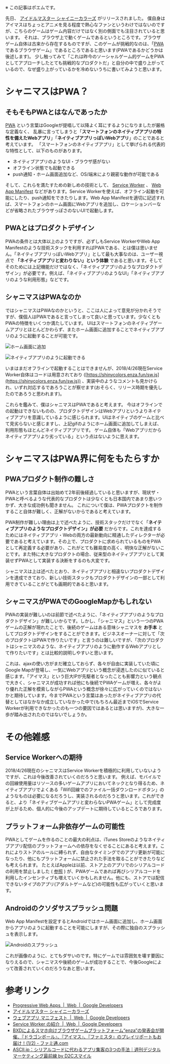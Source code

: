<!--
title: シャニマスはPWA時代のGoogleMapなのかもしれないという話
date:  2018-04-26 12:00
categories: [Web,ポエム]
-->

※ この記事はポエムです。

先日、 [アイドルマスター シャイニーカラーズ](https://shinycolors.enza.fun/) がリリースされました。
僕自身はアイマスはちょっとアニメを見る程度で熱心なファンというわけではないのですが、こちらのゲームはゲーム内容だけではなく別の側面でも注目されていると思います。
それは、ブラウザ上で動くゲームであるというところです。ブラウザゲーム自体は古来から存在するものですが、このゲームが挑戦的なのは、「[PWA](https://developers.google.com/web/progressive-web-apps/)であるブラウザゲーム」であるところであると思います(PWAであるかどうかは後述します)。
少し触ってみて「これは昨今のソーシャルゲーム的ゲームをPWAとしてアプローチしたとても挑戦的なプロダクトだ」と自分の中で盛り上がっているので、なぜ盛り上がっているかを冷めないうちに書いてみようと思います。


# シャニマスはPWA？

## そもそもPWAとはなんであったか

[PWA](https://developers.google.com/web/progressive-web-apps/) という言葉はGoogleが提唱して以降よく耳にするようになりましたが厳格な定義なく、
乱暴に言ってしまうと「**スマートフォンのネイティブアプリの特性を備えたWebアプリ**」「**ネイティブアプリっぽいWebアプリ**」のことであると考えています。
「スマートフォンのネイティブアプリ」として挙げられる代表的な特性として、以下のものがあります。

- ネイティブアプリのようなUI・ブラウザ感がない
- オフライン状態でも起動できる
- push通知・ホーム画面追加など、OS/端末により親密な動作が可能である

そして、これらを満たすための新しめの技術として、 [Service Worker](https://developers.google.com/web/fundamentals/primers/service-workers/) 、 [Web App Manifest](https://developers.google.com/web/fundamentals/web-app-manifest/) などがあります。Service Workerを使えば、オフライン起動を可能にしたり、push通知をできたりします。Web App Manifestを適切に記述すれば、スマートフォンのホーム画面にWebアプリを追加し、ロケーションバーなどが省略されたブラウザっぽさのないUIで起動します。

## PWAとはプロダクトデザイン

PWAの条件とは大体以上のようですが、必ずしもService WorkerやWeb App Manifestのような技術スタックを利用すればPWAである、とは僕は思いません。「ネイティブアプリっぽいWebアプリ」として最も大事なのは、ユーザー視点で **「ネイティブアプリと変わりない」という体験** であると思います。そしてそのためには上記機能だけではなく、「ネイティブアプリのようなプロダクトデザイン」が必要です。例えば、「ネイティブアプリのようなUI」「ネイティブアプリのような利用形態」などです。


## シャニマスはPWAなのか

ではシャニマスはPWAなのかというと、ここは人によって意見が分かれそうですが、僕個人はPWAであると言ってしまって良いと思っています。少なくともPWAの特徴をいくつか満たしています。
UIはスマートフォンのネイティブゲームアプリとほとんどかわらず、またホーム画面に追加することでネイティブアプリのように起動することが可能です。

![ホーム画面に追加](https://manaten.net/wp-content/uploads/2018/04/shinymas_1.jpg)

![ネイティブアプリのように起動できる](https://manaten.net/wp-content/uploads/2018/04/shinymas_3.gif)

いまはまだオフラインで起動することはできませんが、2018/4/26現在Service Worker自体はコードは用意されており ([https://shinycolors.enza.fun/sw.js](https://shinycolors.enza.fun/sw.js)) 、実装中のようなコメントも見かけられ、いずれ対応するであろうことが察せます(おそらく、リリース時期を優先したのであろうと思われます)。

これらを鑑みて、僕はシャニマスはPWAであると考えます。
今はオフラインでの起動はできないものの、プロダクトデザインはWebアプリというよりネイティブアプリを意識しているように感じられます。UIはネイティブのゲームと比べて見劣らないと感じますし、上記gifのようにホーム画面に追加してしまえば、利用形態もほとんどネイティブアプリです。
ゲーム自体も「Webアプリだからネイティブアプリより劣っている」という点はないように思えます。


# シャニマスはPWA界に何をもたらすか

## PWAプロダクト制作の難しさ

PWAという言葉自体は出始めて2年前後経過していると思いますが、現状ザ・PWAと呼べるような代表的なプロダクトは少なくとも日本国内であまり思いつかず、大きな成功例も聞きません。
これについて僕は、PWAプロダクトを制作すること自体が難しく、正解がないからであると考えています。

PWA制作が難しい理由は上で述べたように、技術スタックだけでなく「**ネイティブアプリのようなプロダクトデザイン」が必要** だからです。これを達成するためにはネイティブアプリ・Webの両方の最新動向に精通したディレクターが必要であると考えています。その上で、プロダクトに求められているものをPWAとして再定義する必要があり、これがとても難易度の高く、明快な正解がないことです。また特に大きなプロダクトの場合、従来型のネイティブアプリとして実装せずPWAとして実装する決断をするのも大変です。

シャニマスは上は述べたとおり、ネイティブアプリと相違ないプロダクトデザインを達成できており、新しい技術スタックもプロダクトデザインの一部として利用できていることがとても画期的であると思います。

## シャニマスがPWAでのGoogleMapかもしれない

PWAの実装が難しいのは前節で述べたように、「ネイティブアプリのようなプロダクトデザイン」が難しいからです。しかし、「シャニマス」という一つのPWAゲームの正解が現れたことで、後続のゲームはある意味シャニマスを **お手本** としてプロダクトデザインをすることができます。ビジネスオーナーに対して「次のプロダクトはPWAで作りたいです」と言うのは難しいですが、「次のプロダクトはシャニマスのような、ネイティブアプリのように動作するWebアプリとして作りたいです」とは比較的説明しやすいと思います。

これは、ajaxの使い方がまだ確立しておらず、各々が自由に実装していた頃にGoogle Mapが登場し、一気にWebアプリという概念が浸透したのに似ていると感じます。「アイマス」という巨大IPが先駆者となったことも影響力という観点で大きく、シャニマスが成功すれば他にも後続でPWAゲームが増え、各々がより優れた正解を模索しながらPWAという概念が徐々に広がっていくのではないかと期待しています。今までPWAという言葉はあったがネイティブアプリの代替としてはなかなか成立していなかった中で(もちろん最近までiOSでService Workerが利用できなかったのも一つの要因ではあるとは思いますが)、大きな一歩が踏み出されたのではないでしょうか。

# その他雑感

## Service Workerへの期待

2018/4/26現在のシャニマスはService Workerを積極的に利用していないようですが、これは今後改善されていくのだろうと思います。
例えば、モバイルでの回線使用量はリソースの多いゲームアプリにおいてネックとなり得るため、ネイティブアプリでよくある「Wifi回線でのファイル一括ダウンロードボタン」のようなものは必要になるだろうし、実装されるのだろうと思います。これができると、より「ネイティブゲームアプリと変わらないPWAゲーム」として完成度が上がるため、個人的に今後のアップデートに期待しているところであります。

## プラットフォーム非依存ゲームの可能性

PWAとしてゲームを作るのことの最大の利点は、iTunes Storeのようなネイティブアプリ配信のプラットフォームへの依存をなくせることにあると考えます。これによりストアのルールに縛られず、自由なタイミングでのアプリ更新が可能になったり、他にもプラットフォームに禁止された手法を取ることができたりなども考えられます。
たとえばAppleは以前、ストア上のアプリでのシリアルコードの利用を禁止しました ( [参照](http://ascii.jp/elem/000/001/069/1069030/) ) が、PWAゲームであれば再びシリアルコードを利用したインセンティブも増えていくかもしれません。他にも、ストアでは配信できないタイプのアプリ(アダルトゲームなど)の可能性も広がっていくと思います。


## Androidのクソダサスプラッシュ問題

Web App Manifestを設定するとAndroidではホーム画面に追加し、ホーム画面からアプリのように起動することを可能にしますが、その際に独自のスプラッシュを表示します。

![Androidのスプラッシュ](https://manaten.net/wp-content/uploads/2018/04/shinymas_2.jpg)

これが画像のように、とてもダサいのです。特にゲームでは雰囲気を壊す要因になりえるので、シャニマスや後続のゲームが成功することで、今後Googleによって改善されていくのだろうなあと思います。

# 参考リンク
- [Progressive Web Apps  |  Web  |  Google Developers](https://developers.google.com/web/progressive-web-apps/)
- [アイドルマスター シャイニーカラーズ](https://shinycolors.enza.fun/)
- [ウェブアプリ マニフェスト  |  Web  |  Google Developers](https://developers.google.com/web/fundamentals/web-app-manifest/)
- [Service Worker の紹介  |  Web  |  Google Developers](https://developers.google.com/web/fundamentals/primers/service-workers/)
- [BXDによるスマホ向けブラウザゲームプラットフォーム“enza”の発表会が開催、『ドラゴンボール』、『アイマス』、『ファミスタ』のプレイリポートもお届け！(1/2) - ファミ通.com](https://www.famitsu.com/news/201802/21152268.html)
- [ASCII.jp：シリアルコードに代わるアプリ集客の3つの手法｜週刊デジタルマーケティング最前線 by D2Cスマイル](http://ascii.jp/elem/000/001/069/1069030/)
